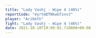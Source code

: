 ```yaml
---
title: "Lady Vashj - Wipe 4 (48%)"
reportCode: "4yrtmDTNkwGfznvJ"
player: "Aribèth"
fight: "Lady Vashj - Wipe 4 (48%)"
date: 2021-10-10T19:09:02.718000+00:00
---
```


